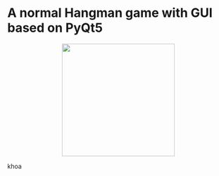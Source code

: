 # A normal Hangman game with GUI based on PyQt5
<p align="center">
  <img src="https://github.com/khoatran94/hangman_PyQt5/assets/39628780/54b5edb1-1a6c-4a48-a483-c5bdc17ef4e4" width="256">
</p>
khoa



